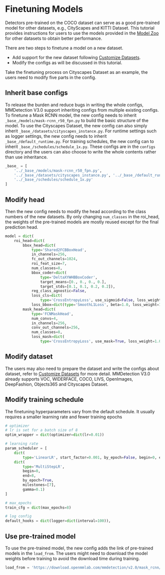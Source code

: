 # Finetuning Models

Detectors pre-trained on the COCO dataset can serve as a good pre-trained model for other datasets, e.g., CityScapes and KITTI Dataset.
This tutorial provides instructions for users to use the models provided in the [Model Zoo](../model_zoo.md) for other datasets to obtain better performance.

There are two steps to finetune a model on a new dataset.

- Add support for the new dataset following [Customize Datasets](../advanced_guides/customize_dataset.md).
- Modify the configs as will be discussed in this tutorial.

Take the finetuning process on Cityscapes Dataset as an example, the users need to modify five parts in the config.

## Inherit base configs

To release the burden and reduce bugs in writing the whole configs, MMDetection V3.0 support inheriting configs from multiple existing configs. To finetune a Mask RCNN model, the new config needs to inherit
`_base_/models/mask-rcnn_r50_fpn.py` to build the basic structure of the model. To use the Cityscapes Dataset, the new config can also simply inherit `_base_/datasets/cityscapes_instance.py`. For runtime settings such as logger settings, the new config needs to inherit `_base_/default_runtime.py`. For training schedules, the new config can to inherit `_base_/schedules/schedule_1x.py`. These configs are in the `configs` directory and the users can also choose to write the whole contents rather than use inheritance.

```python
_base_ = [
    '../_base_/models/mask-rcnn_r50_fpn.py',
    '../_base_/datasets/cityscapes_instance.py', '../_base_/default_runtime.py',
    '../_base_/schedules/schedule_1x.py'
]
```

## Modify head

Then the new config needs to modify the head according to the class numbers of the new datasets. By only changing `num_classes` in the roi_head, the weights of the pre-trained models are mostly reused except for the final prediction head.

```python
model = dict(
    roi_head=dict(
        bbox_head=dict(
            type='Shared2FCBBoxHead',
            in_channels=256,
            fc_out_channels=1024,
            roi_feat_size=7,
            num_classes=8,
            bbox_coder=dict(
                type='DeltaXYWHBBoxCoder',
                target_means=[0., 0., 0., 0.],
                target_stds=[0.1, 0.1, 0.2, 0.2]),
            reg_class_agnostic=False,
            loss_cls=dict(
                type='CrossEntropyLoss', use_sigmoid=False, loss_weight=1.0),
            loss_bbox=dict(type='SmoothL1Loss', beta=1.0, loss_weight=1.0)),
        mask_head=dict(
            type='FCNMaskHead',
            num_convs=4,
            in_channels=256,
            conv_out_channels=256,
            num_classes=8,
            loss_mask=dict(
                type='CrossEntropyLoss', use_mask=True, loss_weight=1.0))))
```

## Modify dataset

The users may also need to prepare the dataset and write the configs about dataset, refer to [Customize Datasets](../advanced_guides/customize_dataset.md) for more detail. MMDetection V3.0 already supports VOC, WIDERFACE, COCO, LIVS, OpenImages, DeepFashion, Objects365 and Cityscapes Dataset.

## Modify training schedule

The finetuning hyperparameters vary from the default schedule. It usually requires a smaller learning rate and fewer training epochs

```python
# optimizer
# lr is set for a batch size of 8
optim_wrapper = dict(optimizer=dict(lr=0.01))

# learning rate
param_scheduler = [
    dict(
        type='LinearLR', start_factor=0.001, by_epoch=False, begin=0, end=500),
    dict(
        type='MultiStepLR',
        begin=0,
        end=8,
        by_epoch=True,
        milestones=[7],
        gamma=0.1)
]

# max_epochs
train_cfg = dict(max_epochs=8)

# log config
default_hooks = dict(logger=dict(interval=100)),
```

## Use pre-trained model

To use the pre-trained model, the new config adds the link of pre-trained models in the `load_from`. The users might need to download the model weights before training to avoid the download time during training.

```python
load_from = 'https://download.openmmlab.com/mmdetection/v2.0/mask_rcnn/mask_rcnn_r50_caffe_fpn_mstrain-poly_3x_coco/mask_rcnn_r50_caffe_fpn_mstrain-poly_3x_coco_bbox_mAP-0.408__segm_mAP-0.37_20200504_163245-42aa3d00.pth'  # noqa
```
